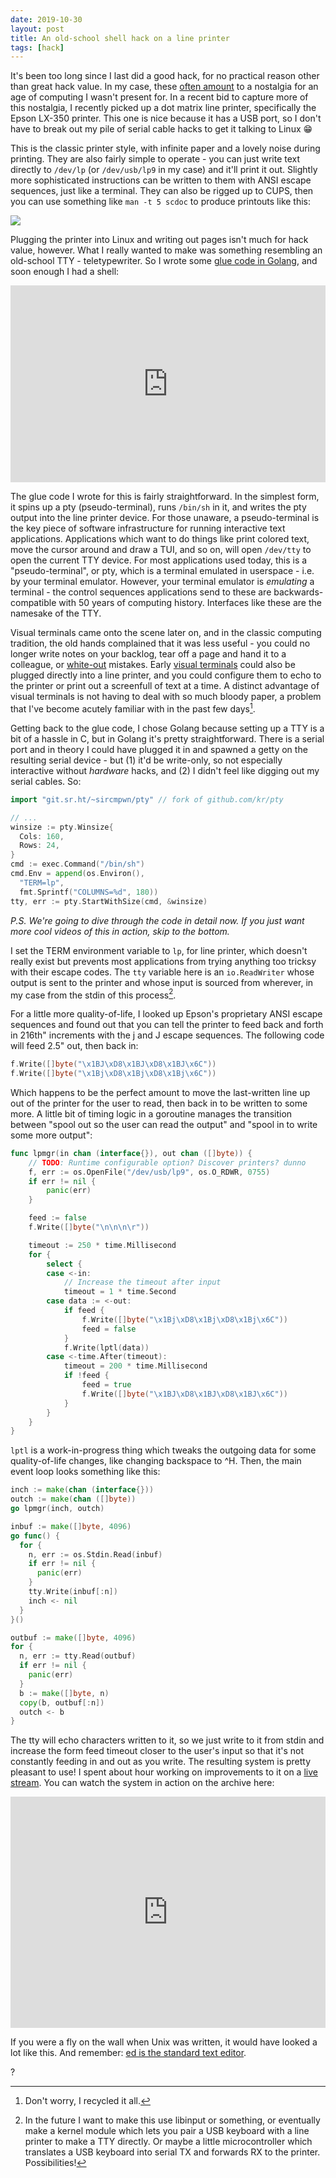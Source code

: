 ```yaml
---
date: 2019-10-30
layout: post
title: An old-school shell hack on a line printer
tags: [hack]
---
```


It's been too long since I last did a good hack, for no practical reason other
than great hack value. In my case, these [often amount][vt220] to a nostalgia
for an age of computing I wasn't present for. In a recent bid to capture more of
this nostalgia, I recently picked up a dot matrix line printer, specifically the
Epson LX-350 printer. This one is nice because it has a USB port, so I don't
have to break out my pile of serial cable hacks to get it talking to Linux 😁

[vt220]: https://drewdevault.com/2016/03/22/Integrating-a-VT220-into-my-life.html

This is the classic printer style, with infinite paper and a lovely noise during
printing. They are also fairly simple to operate - you can just write text
directly to `/dev/lp` (or `/dev/usb/lp9` in my case) and it'll print it out.
Slightly more sophisticated instructions can be written to them with ANSI escape
sequences, just like a terminal. They can also be rigged up to CUPS, then you
can use something like `man -t 5 scdoc` to produce printouts like this:

[![](https://sr.ht/gHCA.jpg)](https://sr.ht/gHCA.jpg)

Plugging the printer into Linux and writing out pages isn't much for hack value,
however. What I really wanted to make was something resembling an old-school
TTY - teletypewriter. So I wrote some [glue code in
Golang](https://git.sr.ht/~sircmpwn/lpsh), and soon enough I had a shell:

<iframe width="560" height="315" sandbox="allow-same-origin allow-scripts
allow-popups"
src="https://spacepub.space/videos/embed/d8943b2d-8280-497b-85ec-bc282ec2afdc"
frameborder="0" allowfullscreen style="width: 100%"></iframe>

The glue code I wrote for this is fairly straightforward. In the simplest form,
it spins up a pty (pseudo-terminal), runs `/bin/sh` in it, and writes the pty
output into the line printer device. For those unaware, a pseudo-terminal is the
key piece of software infrastructure for running interactive text applications.
Applications which want to do things like print colored text, move
the cursor around and draw a TUI, and so on, will open `/dev/tty` to open the
current TTY device. For most applications used today, this is a
"pseudo-terminal", or pty, which is a terminal emulated in userspace - i.e. by
your terminal emulator. However, your terminal emulator is *emulating* a
terminal - the control sequences applications send to these are
backwards-compatible with 50 years of computing history.  Interfaces like these
are the namesake of the TTY.

Visual terminals came onto the scene later on, and in the classic computing
tradition, the old hands complained that it was less useful - you could no
longer write notes on your backlog, tear off a page and hand it to a colleague,
or [white-out](https://en.wikipedia.org/wiki/Wite-Out) mistakes. Early
[visual terminals](https://en.wikipedia.org/wiki/Computer_terminal) could also
be plugged directly into a line printer, and you could configure them to echo to
the printer or print out a screenfull of text at a time. A distinct advantage of
visual terminals is not having to deal with so much bloody paper, a problem that
I've become acutely familiar with in the past few days[^1].

Getting back to the glue code, I chose Golang because setting up a TTY is a bit
of a hassle in C, but in Golang it's pretty straightforward. There is a serial
port and in theory I could have plugged it in and spawned a getty on the
resulting serial device - but (1) it'd be write-only, so not especially
interactive without *hardware* hacks, and (2) I didn't feel like digging out my
serial cables. So:

```go
import "git.sr.ht/~sircmpwn/pty" // fork of github.com/kr/pty

// ...
winsize := pty.Winsize{
  Cols: 160,
  Rows: 24,
}
cmd := exec.Command("/bin/sh")
cmd.Env = append(os.Environ(),
  "TERM=lp",
  fmt.Sprintf("COLUMNS=%d", 180))
tty, err := pty.StartWithSize(cmd, &winsize)
```

*P.S. We're going to dive through the code in detail now. If you just want more
cool videos of this in action, skip to the bottom.*

I set the TERM environment variable to `lp`, for line printer, which doesn't
really exist but prevents most applications from trying anything too tricksy
with their escape codes. The `tty` variable here is an `io.ReadWriter` whose
output is sent to the printer and whose input is sourced from wherever, in my
case from the stdin of this process[^2].

For a little more quality-of-life, I looked up Epson's proprietary ANSI escape
sequences and found out that you can tell the printer to feed back and forth in
216th" increments with the j and J escape sequences. The following code will
feed 2.5" out, then back in:

```go
f.Write([]byte("\x1BJ\xD8\x1BJ\xD8\x1BJ\x6C"))
f.Write([]byte("\x1Bj\xD8\x1Bj\xD8\x1Bj\x6C"))
```

Which happens to be the perfect amount to move the last-written line up out of
the printer for the user to read, then back in to be written to some more. A
little bit of timing logic in a goroutine manages the transition between "spool
out so the user can read the output" and "spool in to write some more output":

```go
func lpmgr(in chan (interface{}), out chan ([]byte)) {
	// TODO: Runtime configurable option? Discover printers? dunno
	f, err := os.OpenFile("/dev/usb/lp9", os.O_RDWR, 0755)
	if err != nil {
		panic(err)
	}

	feed := false
	f.Write([]byte("\n\n\n\r"))

	timeout := 250 * time.Millisecond
	for {
		select {
		case <-in:
			// Increase the timeout after input
			timeout = 1 * time.Second
		case data := <-out:
			if feed {
				f.Write([]byte("\x1Bj\xD8\x1Bj\xD8\x1Bj\x6C"))
				feed = false
			}
			f.Write(lptl(data))
		case <-time.After(timeout):
			timeout = 200 * time.Millisecond
			if !feed {
				feed = true
				f.Write([]byte("\x1BJ\xD8\x1BJ\xD8\x1BJ\x6C"))
			}
		}
	}
}
```

`lptl` is a work-in-progress thing which tweaks the outgoing data for some
quality-of-life changes, like changing backspace to ^H. Then, the main event
loop looks something like this:

```go
inch := make(chan (interface{}))
outch := make(chan ([]byte))
go lpmgr(inch, outch)

inbuf := make([]byte, 4096)
go func() {
  for {
    n, err := os.Stdin.Read(inbuf)
    if err != nil {
      panic(err)
    }
    tty.Write(inbuf[:n])
    inch <- nil
  }
}()

outbuf := make([]byte, 4096)
for {
  n, err := tty.Read(outbuf)
  if err != nil {
    panic(err)
  }
  b := make([]byte, n)
  copy(b, outbuf[:n])
  outch <- b
}
```

The tty will echo characters written to it, so we just write to it from stdin
and increase the form feed timeout closer to the user's input so that it's not
constantly feeding in and out as you write. The resulting system is pretty
pleasant to use! I spent about hour working on improvements to it on a [live
stream](https://live.drewdevault.com). You can watch the system in action on the
archive here:

<iframe width="560" height="370" sandbox="allow-same-origin allow-scripts"
src="https://spacepub.space/videos/embed/a8be6c87-9267-452e-8d3e-dd206880fa98"
frameborder="0" allowfullscreen style="width: 100%"></iframe>

If you were a fly on the wall when Unix was written, it would have looked a lot
like this. And remember: [ed is the standard text
editor](https://www.gnu.org/fun/jokes/ed-msg.html).

?

[^1]: Don't worry, I recycled it all.
[^2]: In the future I want to make this use libinput or something, or eventually make a kernel module which lets you pair a USB keyboard with a line printer to make a TTY directly. Or maybe a little microcontroller which translates a USB keyboard into serial TX and forwards RX to the printer. Possibilities!
